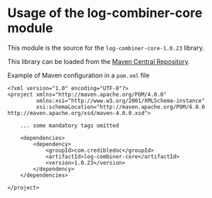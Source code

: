 # Usage of the log-combiner-core module

This module is the source for the `log-combiner-core-1.0.23` library.

This library can be loaded from the [Maven Central Repository](https://mvnrepository.com/artifact/com.credibledoc/log-combiner-core).

Example of Maven configuration in a `pom.xml` file

    <?xml version="1.0" encoding="UTF-8"?>
    <project xmlns="http://maven.apache.org/POM/4.0.0"
             xmlns:xsi="http://www.w3.org/2001/XMLSchema-instance"
             xsi:schemaLocation="http://maven.apache.org/POM/4.0.0 http://maven.apache.org/xsd/maven-4.0.0.xsd">
    
        ... some mandatory tags omitted
    
        <dependencies>
            <dependency>
                <groupId>com.credibledoc</groupId>
                <artifactId>log-combiner-core</artifactId>
                <version>1.0.23</version>
            </dependency>
        </dependencies>
    
    </project>